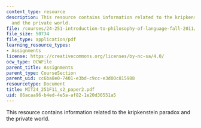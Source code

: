 ```yaml
---
content_type: resource
description: This resource contains information related to the kripkenstein paradox
  and the private world.
file: /courses/24-251-introduction-to-philosophy-of-language-fall-2011/86acaa96b4ed4e5aaf821e20d30551a5_MIT24_251F11_s2_paper2.pdf
file_size: 50734
file_type: application/pdf
learning_resource_types:
- Assignments
license: https://creativecommons.org/licenses/by-nc-sa/4.0/
ocw_type: OCWFile
parent_title: Assignments
parent_type: CourseSection
parent_uid: cc6ba8e0-7401-e3bd-c9cc-e3d00c815988
resourcetype: Document
title: MIT24_251F11_s2_paper2.pdf
uid: 86acaa96-b4ed-4e5a-af82-1e20d30551a5
---
```

This resource contains information related to the kripkenstein paradox and the private world.